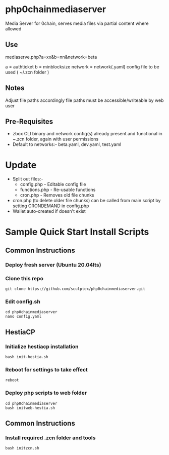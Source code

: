 # php0chainmediaserver
Media Server for 0chain, serves media files via partial content where allowed

## Use
  mediaserve.php?a=xx&b=nn&network=beta

a = authticket
b = minblocksize
network = network(.yaml) config file to be used ( ~/.zcn folder )

## Notes
  Adjust file paths accordingly
  file paths must be accessible/writeable by web user
  
## Pre-Requisites
* zbox CLI binary and network config(s) already present and functional in ~.zcn folder, again with user permissions
* Default to networks:- beta.yaml, dev.yaml, test.yaml

# Update

* Split out files:-
  * config.php - Editable config file
  * functions.php - Re-usable functions
  * cron.php - Removes old file chunks
* cron.php (to delete older file chunks) can be called from main script by setting CRONDEMAND in config.php
* Wallet auto-created if doesn't exist


# Sample Quick Start Install Scripts

## Common Instructions
### Deploy fresh server (Ubuntu 20.04lts)
### Clone this repo

    git clone https://github.com/sculptex/php0chainmediaserver.git

### Edit config.sh
    cd php0chainmediaserver
    nano config.yaml

## HestiaCP
### Initialize hestiacp installation
    bash init-hestia.sh 
### Reboot for settings to take effect
    reboot
### Deploy php scripts to web folder
    cd php0chainmediaserver
    bash initweb-hestia.sh

## Common Instructions
### Install required .zcn folder and tools
    bash initzcn.sh
